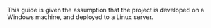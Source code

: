 This guide is given the assumption that the project is developed on a Windows machine, and deployed to a Linux server.
